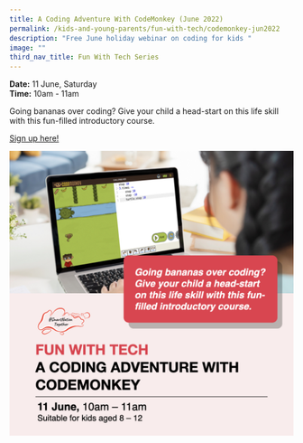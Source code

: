 ```yaml
---
title: A Coding Adventure With CodeMonkey (June 2022)
permalink: /kids-and-young-parents/fun-with-tech/codemonkey-jun2022
description: "Free June holiday webinar on coding for kids "
image: ""
third_nav_title: Fun With Tech Series
---
```

**Date:** 11 June, Saturday
<br> **Time:** 10am - 11am

Going bananas over coding? Give your child a head-start on this life skill with this fun-filled introductory course. 

[Sign up here!](https://go.gov.sg/kids-codingadv-june22)

![Free june holidays webinar on coding for kids ](/images/Jun22-Kids-Codemonkey-Jun22jpeg.jpeg)